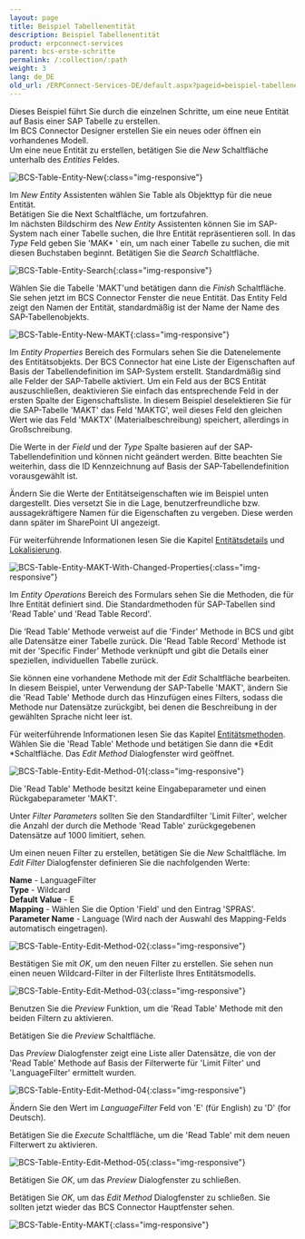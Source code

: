 ```yaml
---
layout: page
title: Beispiel Tabellenentität
description: Beispiel Tabellenentität
product: erpconnect-services
parent: bcs-erste-schritte
permalink: /:collection/:path
weight: 3
lang: de_DE
old_url: /ERPConnect-Services-DE/default.aspx?pageid=beispiel-tabellenentitaet
---
```


Dieses Beispiel führt Sie durch die einzelnen Schritte, um eine neue Entität auf Basis einer SAP Tabelle zu erstellen.<br>
Im BCS Connector Designer erstellen Sie ein neues oder öffnen ein vorhandenes Modell.<br>
Um eine neue Entität zu erstellen, betätigen Sie die *New* Schaltfläche unterhalb des *Entities* Feldes.

![BCS-Table-Entity-New](/img/content/BCS-Table-Entity-New.png){:class="img-responsive"}

Im *New Entity* Assistenten wählen Sie Table als Objekttyp für die neue Entität.<br>
Betätigen Sie die Next Schaltfläche, um fortzufahren.<br>
Im nächsten Bildschirm des *New Entity* Assistenten können Sie im SAP-System nach einer Tabelle suchen, die Ihre Entität repräsentieren soll. In das *Type* Feld geben Sie 'MAK* ' ein, um nach einer Tabelle zu suchen, die mit diesen Buchstaben beginnt.
Betätigen Sie die *Search* Schaltfläche. 

![BCS-Table-Entity-Search](/img/content/BCS-Table-Entity-Search.png){:class="img-responsive"}

Wählen Sie die Tabelle 'MAKT'und betätigen dann die *Finish* Schaltfläche.<br>
Sie sehen jetzt im BCS Connector Fenster die neue Entität. Das Entity Feld zeigt den Namen der Entität, standardmäßig ist der Name der Name des SAP-Tabellenobjekts.

![BCS-Table-Entity-New-MAKT](/img/content/BCS-Table-Entity-New-MAKT.png){:class="img-responsive"}

Im *Entity Properties* Bereich des Formulars sehen Sie die Datenelemente des Entitätsobjekts. Der BCS Connector hat eine Liste der Eigenschaften auf Basis der Tabellendefinition im SAP-System erstellt. Standardmäßig sind alle Felder der SAP-Tabelle aktiviert. Um ein Feld aus der BCS Entität auszuschließen, deaktivieren Sie einfach das entsprechende Feld in der ersten Spalte der Eigenschaftsliste. In diesem Beispiel deselektieren Sie für die SAP-Tabelle 'MAKT' das Feld 'MAKTG', weil dieses Feld den gleichen Wert wie das Feld 'MAKTX' (Materialbeschreibung) speichert, allerdings in Großschreibung.

Die Werte in der *Field* und der *Type* Spalte basieren auf der SAP-Tabellendefinition und können nicht geändert werden. Bitte beachten Sie weiterhin, dass die ID Kennzeichnung auf Basis der SAP-Tabellendefinition vorausgewählt ist.

Ändern Sie die Werte der Entitätseigenschaften wie im Beispiel unten dargestellt. Dies versetzt Sie in die Lage, benutzerfreundliche bzw. aussagekräftigere Namen für die Eigenschaften zu vergeben. Diese werden dann später im SharePoint UI angezeigt. 

Für weiterführende Informationen lesen Sie die Kapitel [Entitätsdetails](./bcs-eine-neue-entitaet-erstellen/bcs-entitaetsdetails) und [Lokalisierung](bcs-eine-neue-entitaet-erstellen/bcs-lokalisierung).

![BCS-Table-Entity-MAKT-With-Changed-Properties](/img/content/BCS-Table-Entity-MAKT-With-Changed-Properties.png){:class="img-responsive"}

Im *Entity Operations* Bereich des Formulars sehen Sie die Methoden, die für Ihre Entität definiert sind. Die Standardmethoden für SAP-Tabellen sind 'Read Table' und 'Read Table Record'.

Die ‘Read Table’ Methode verweist auf die 'Finder' Methode in BCS und gibt alle Datensätze einer Tabelle zurück. Die 'Read Table Record' Methode ist mit der 'Specific Finder' Methode verknüpft und gibt die Details einer speziellen, individuellen Tabelle zurück.

Sie können eine vorhandene Methode mit der *Edit* Schaltfläche bearbeiten. In diesem Beispiel, unter Verwendung der SAP-Tabelle 'MAKT', ändern Sie die 'Read Table' Methode durch das Hinzufügen eines Filters, sodass die Methode nur Datensätze zurückgibt, bei denen die Beschreibung in der gewählten Sprache nicht leer ist.

Für weiterführende Informationen lesen Sie das Kapitel [Entitätsmethoden](./bcs-eine-neue-entitaet-erstellen/bcs-entitaetsmethoden).<br>
Wählen Sie die 'Read Table' Methode und betätigen Sie dann die *Edit *Schaltfläche. Das *Edit Method* Dialogfenster wird geöffnet.

![BCS-Table-Entity-Edit-Method-01](/img/content/BCS-Table-Entity-Edit-Method-01.png){:class="img-responsive"}

Die 'Read Table' Methode besitzt keine Eingabeparameter und einen Rückgabeparameter 'MAKT'.

Unter *Filter Parameters* sollten Sie den Standardfilter 'Limit Filter', welcher die Anzahl der durch die Methode 'Read Table' zurückgegebenen Datensätze auf 1000 limitiert, sehen.

Um einen neuen Filter zu erstellen, betätigen Sie die *New* Schaltfläche. Im *Edit Filter* Dialogfenster definieren Sie die nachfolgenden Werte:


**Name** -	 LanguageFilter <br>
**Type** -	 Wildcard<br>
**Default Value** -	 E<br>
**Mapping** -	 Wählen Sie die Option 'Field' und den Eintrag 'SPRAS'.<br>
**Parameter Name** -	 Language (Wird nach der Auswahl des Mapping-Felds automatisch eingetragen).

![BCS-Table-Entity-Edit-Method-02](/img/content/BCS-Table-Entity-Edit-Method-02.png){:class="img-responsive"}

Bestätigen Sie mit *OK*, um den neuen Filter zu erstellen. Sie sehen nun einen neuen Wildcard-Filter in der Filterliste Ihres Entitätsmodells.

![BCS-Table-Entity-Edit-Method-03](/img/content/BCS-Table-Entity-Edit-Method-03.png){:class="img-responsive"}

Benutzen Sie die *Preview* Funktion, um die 'Read Table' Methode mit den beiden Filtern zu aktivieren.

Betätigen Sie die *Preview* Schaltfläche. 

Das *Preview* Dialogfenster zeigt eine Liste aller Datensätze, die von der 'Read Table' Methode auf Basis der Filterwerte für 'Limit Filter' und 'LanguageFilter' ermittelt wurden.

![BCS-Table-Entity-Edit-Method-04](/img/content/BCS-Table-Entity-Edit-Method-04.png){:class="img-responsive"}

Ändern Sie den Wert im *LanguageFilter* Feld von 'E' (für English) zu 'D' (for Deutsch).

Betätigen Sie die *Execute* Schaltfläche, um die 'Read Table' mit dem neuen Filterwert zu aktivieren.

![BCS-Table-Entity-Edit-Method-05](/img/content/BCS-Table-Entity-Edit-Method-05.png){:class="img-responsive"}

Betätigen Sie *OK*, um das *Preview* Dialogfenster zu schließen.

Betätigen Sie *OK*, um das *Edit Method* Dialogfenster zu schließen. Sie sollten jetzt wieder das BCS Connector Hauptfenster sehen.

![BCS-Table-Entity-MAKT](/img/content/BCS-Table-Entity-MAKT.png){:class="img-responsive"}
